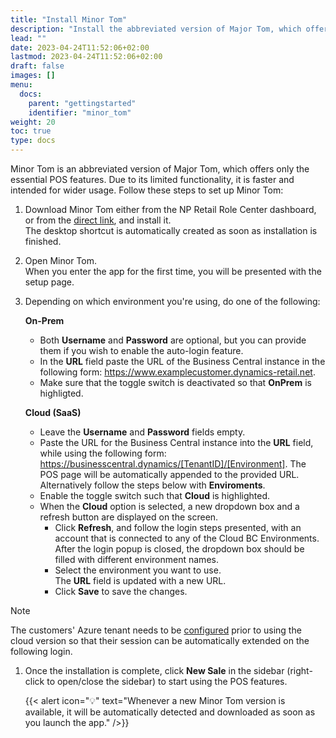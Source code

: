 ```yaml
---
title: "Install Minor Tom"
description: "Install the abbreviated version of Major Tom, which offers only the essential POS features."
lead: ""
date: 2023-04-24T11:52:06+02:00
lastmod: 2023-04-24T11:52:06+02:00
draft: false
images: []
menu:
  docs:
    parent: "gettingstarted"
    identifier: "minor_tom"
weight: 20
toc: true
type: docs
---
```


Minor Tom is an abbreviated version of Major Tom, which offers only the essential POS features. Due to its limited functionality, it is faster and intended for wider usage. Follow these steps to set up Minor Tom:

1. Download Minor Tom either from the NP Retail Role Center dashboard, or from the [direct link](https://npminortom.blob.core.windows.net/prod/Setup.exe), and install it.     
   The desktop shortcut is automatically created as soon as installation is finished.
2. Open Minor Tom.    
   When you enter the app for the first time, you will be presented with the setup page. 
3. Depending on which environment you're using, do one of the following:
   
   **On-Prem**

   - Both **Username** and **Password** are optional, but you can provide them if you wish to enable the auto-login feature. 
   - In the **URL** field paste the URL of the Business Central instance in the following form: https://www.examplecustomer.dynamics-retail.net.
   - Make sure that the toggle switch is deactivated so that **OnPrem** is highligted. 

   **Cloud (SaaS)**

   - Leave the **Username** and **Password** fields empty. 
   - Paste the URL for the Business Central instance into the **URL** field, while using the following form: https://businesscentral.dynamics/[TenantID]/[Environment]. The POS page will be automatically appended to the provided URL. Alternatively follow the steps below with **Enviroments**.
   - Enable the toggle switch such that **Cloud** is highlighted.
   - When the **Cloud** option is selected, a new dropdown box and a refresh button are displayed on the screen.
     -  Click **Refresh**, and follow the login steps presented, with an account that is connected to any of the Cloud BC Environments.    
        After the login popup is closed, the dropdown box should be filled with different environment names.
     -  Select the environment you want to use.     
        The **URL** field is updated with a new URL.
     -  Click **Save** to save the changes.

> [!Note]
> The customers' Azure tenant needs to be [configured](https://learn.microsoft.com/en-us/azure/active-directory/conditional-access/howto-conditional-access-session-lifetime) prior to using the cloud version so that their session can be automatically extended on the following login.

1. Once the installation is complete, click **New Sale** in the sidebar (right-click to open/close the sidebar) to start using the POS features.

   {{< alert icon="💡" text="Whenever a new Minor Tom version is available, it will be automatically detected and downloaded as soon as you launch the app." />}}
